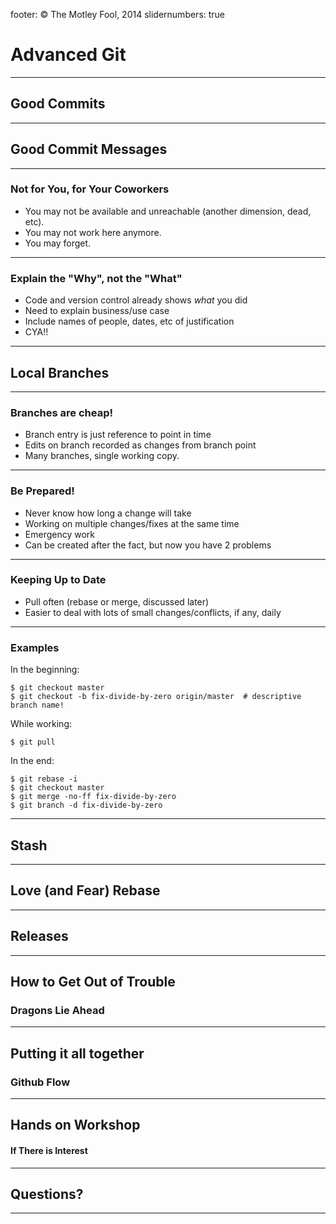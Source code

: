 footer: © The Motley Fool, 2014
slidernumbers: true

# Advanced Git

---

## Good Commits

---

## Good Commit Messages

---

### Not for You, for Your Coworkers

- You may not be available and unreachable (another dimension, dead, etc).
- You may not work here anymore.
- You may forget.

---

### Explain the "Why", not the "What"

- Code and version control already shows *what* you did
- Need to explain business/use case
- Include names of people, dates, etc of justification
- CYA!!

---

## Local Branches

---

### Branches are cheap!

- Branch entry is just reference to point in time
- Edits on branch recorded as changes from branch point
- Many branches, single working copy.

---

### Be Prepared!

- Never know how long a change will take
- Working on multiple changes/fixes at the same time
- Emergency work
- Can be created after the fact, but now you have 2 problems

---

### Keeping Up to Date

- Pull often (rebase or merge, discussed later)
- Easier to deal with lots of small changes/conflicts, if any, daily

---

### Examples

In the beginning:
```shell
$ git checkout master
$ git checkout -b fix-divide-by-zero origin/master  # descriptive branch name!
```

While working:
```shell
$ git pull
```

In the end:
```shell
$ git rebase -i
$ git checkout master
$ git merge -no-ff fix-divide-by-zero
$ git branch -d fix-divide-by-zero
```

---


## Stash

---

## Love (and Fear) Rebase

---

## Releases

---

## How to Get Out of Trouble

### Dragons Lie Ahead

---

## Putting it all together

### Github Flow

---

## Hands on Workshop

#### If There is Interest

---

## Questions?

---
